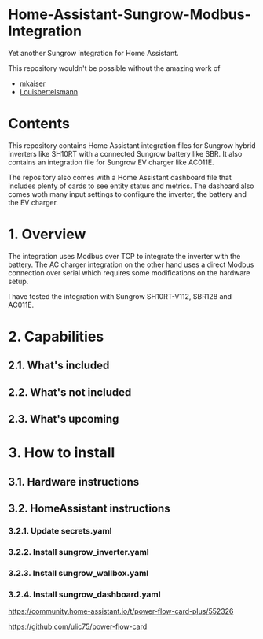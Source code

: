 # Home-Assistant-Sungrow-Modbus-Integration
Yet another Sungrow integration for Home Assistant. 

This repository wouldn't be possible without the amazing work of
- [mkaiser](https://github.com/mkaiser/Sungrow-SHx-Inverter-Modbus-Home-Assistant)
- [Louisbertelsmann](https://github.com/Louisbertelsmann/Sungrow-Wallbox-Modbus-HomeAssistant)

# Contents

This repository contains Home Assistant integration files for Sungrow hybrid inverters like SH10RT with a connected Sungrow battery like SBR. It also contains an integration file for Sungrow EV charger like AC011E.

The repository also comes with a Home Assistant dashboard file that includes plenty of cards to see entity status and metrics. The dashoard also comes woth many input settings to configure the inverter, the battery and the EV charger.

# 1. Overview

The integration uses Modbus over TCP to integrate the inverter with the battery. The AC charger integration on the other hand uses a direct Modbus connection over serial which requires some modifications on the hardware setup.

I have tested the integration with Sungrow SH10RT-V112, SBR128 and AC011E.

# 2. Capabilities

## 2.1. What's included

## 2.2. What's not included

## 2.3. What's upcoming

# 3. How to install

## 3.1. Hardware instructions

## 3.2. HomeAssistant instructions

### 3.2.1. Update secrets.yaml

### 3.2.2. Install sungrow_inverter.yaml

### 3.2.3. Install sungrow_wallbox.yaml

### 3.2.4. Install sungrow_dashboard.yaml

https://community.home-assistant.io/t/power-flow-card-plus/552326

https://github.com/ulic75/power-flow-card

